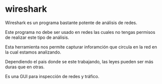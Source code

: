 # wireshark 

Wireshark es un programa bastante potente de análisis de redes. 

Este programa no debe ser usado en redes las cuales no tengas permisos de realizar este tipo de análisis.

Esta herramienta nos permite capturar inforamción que circula en la red en la cual estamos analizando.

Dependiendo el pais donde se este trabajando, las leyes pueden ser más duras que en otras.

Es una GUI para inspección de redes y tráfico.


